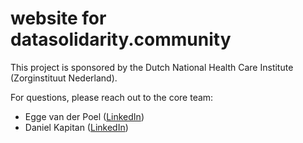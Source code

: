 # website for datasolidarity.community

This project is sponsored by the Dutch National Health Care Institute (Zorginstituut Nederland).

For questions, please reach out to the core team:

- Egge van der Poel ([LinkedIn](https://www.linkedin.com/in/eggevanderpoel/))
- Daniel Kapitan ([LinkedIn](https://www.linkedin.com/in//dkapitan))

